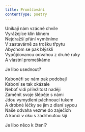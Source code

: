 ```yaml
---
title: Promlčování
contentType: poetry
---
```


<section>

Unikají nám vzácné chvíle  
Vyrážejíce klín klínem  
Nejdražší přání vyměníme  
V zastavárně za trošku třpytu  
Abychom se pak blýskli  
Vypůjčovanou odvahou z druhé ruky  
A vlastní promeškáme

Je libo usednout?

Kabonéři se nám pak podobají  
Kaboní se tak okázale  
Neboť vidí příležitost naději  
Zaměnit svoje šlépěje s námi  
Jdou vymydlení páchnoucí tukem  
A drobné léčky se jim z dlaní sypou  
Naše odvaha vezme do zaječích  
A končí v oku s zadrhnutou šíjí

Je libo něco k čtení?

</section>
